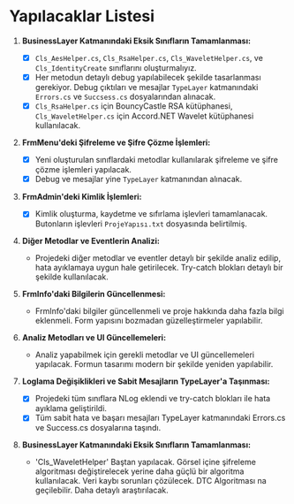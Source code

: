 # Yapılacaklar Listesi

1. **BusinessLayer Katmanındaki Eksik Sınıfların Tamamlanması:**
   - [x] `Cls_AesHelper.cs`, `Cls_RsaHelper.cs`, `Cls_WaveletHelper.cs`, ve `Cls_IdentityCreate` sınıflarını oluşturmalıyız.
   - [x] Her metodun detaylı debug yapılabilecek şekilde tasarlanması gerekiyor. Debug çıktıları ve mesajlar `TypeLayer` katmanındaki `Errors.cs` ve `Succsess.cs` dosyalarından alınacak.
   - [x] `Cls_RsaHelper.cs` için BouncyCastle RSA kütüphanesi, `Cls_WaveletHelper.cs` için Accord.NET Wavelet kütüphanesi kullanılacak.

2. **FrmMenu'deki Şifreleme ve Şifre Çözme İşlemleri:**
   - [x] Yeni oluşturulan sınıflardaki metodlar kullanılarak şifreleme ve şifre çözme işlemleri yapılacak.
   - [x] Debug ve mesajlar yine `TypeLayer` katmanından alınacak.

3. **FrmAdmin'deki Kimlik İşlemleri:**
   - [x] Kimlik oluşturma, kaydetme ve sıfırlama işlevleri tamamlanacak. Butonların işlevleri `ProjeYapısı.txt` dosyasında belirtilmiş.

4. **Diğer Metodlar ve Eventlerin Analizi:**
   - Projedeki diğer metodlar ve eventler detaylı bir şekilde analiz edilip, hata ayıklamaya uygun hale getirilecek. Try-catch blokları detaylı bir şekilde kullanılacak.

5. **FrmInfo'daki Bilgilerin Güncellenmesi:**
   - FrmInfo'daki bilgiler güncellenmeli ve proje hakkında daha fazla bilgi eklenmeli. Form yapısını bozmadan güzelleştirmeler yapılabilir.

6. **Analiz Metodları ve UI Güncellemeleri:**
   - Analiz yapabilmek için gerekli metodlar ve UI güncellemeleri yapılacak. Formun tasarımı modern bir şekilde yeniden yapılabilir.

7. **Loglama Değişiklikleri ve Sabit Mesajların TypeLayer'a Taşınması:**
   - [x] Projedeki tüm sınıflara NLog eklendi ve try-catch blokları ile hata ayıklama geliştirildi.
   - [x] Tüm sabit hata ve başarı mesajları TypeLayer katmanındaki Errors.cs ve Success.cs dosyalarına taşındı. 
8. **BusinessLayer Katmanındaki Eksik Sınıfların Tamamlanması:**
   - 'Cls_WaveletHelper' Baştan yapılacak. Görsel içine şifreleme algoritması değiştirelecek yerine daha güçlü bir algoritma kullanılacak. Veri kaybı sorunları çözülecek. DTC Algoritması na geçilebilir. Daha detaylı araştırılacak.